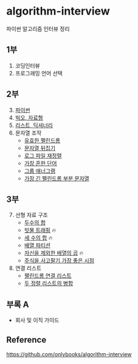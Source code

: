 # algorithm-interview
파이썬 알고리즘 인터뷰 정리

## 1부
1. 코딩인터뷰  
2. 프로그래밍 언어 선택

## 2부  
3. [파이썬](https://nbviewer.jupyter.org/github/toriving/algorithm-interview/blob/main/2%EB%B6%80/3%EC%9E%A5_%ED%8C%8C%EC%9D%B4%EC%8D%AC.ipynb)
4. [빅오, 자료형](https://nbviewer.jupyter.org/github/toriving/algorithm-interview/blob/main/2%EB%B6%80/4%EC%9E%A5_%EB%B9%85%EC%98%A4%2C%EC%9E%90%EB%A3%8C%ED%98%95.ipynb)
5. [리스트, 딕셔너리](https://nbviewer.jupyter.org/github/toriving/algorithm-interview/blob/main/2%EB%B6%80/5장_리스트%2C딕셔너리.ipynb)
6. 문자열 조작
    - [유효한 팰린드롬](https://nbviewer.jupyter.org/github/toriving/algorithm-interview/blob/main/2%EB%B6%80/6장_문자열_조작_유효한_팰린드롬.ipynb)
    - [문자열 뒤집기](https://nbviewer.jupyter.org/github/toriving/algorithm-interview/blob/main/2%EB%B6%80/6장_문자열_조작_문자열_뒤집기.ipynb)
    - [로그 파일 재정렬](https://nbviewer.jupyter.org/github/toriving/algorithm-interview/blob/main/2%EB%B6%80/6장_문자열_조작_로그_파일_재정렬.ipynb)
    - [가장 흔한 단어](https://nbviewer.jupyter.org/github/toriving/algorithm-interview/blob/main/2%EB%B6%80/6장_문자열_조작_가장_흔한_단어.ipynb)
    - [그룹 애너그램](https://nbviewer.jupyter.org/github/toriving/algorithm-interview/blob/main/2%EB%B6%80/6장_문자열_조작_그룹_애너그램.ipynb)
    - [가장 긴 팰린드롬 부분 문자열](https://nbviewer.jupyter.org/github/toriving/algorithm-interview/blob/main/2%EB%B6%80/6장_문자열_조작_가장_긴_팰린드롬_부분_문자열.ipynb)

## 3부
7. 선형 자료 구조
    - [두수의 합](https://nbviewer.jupyter.org/github/toriving/algorithm-interview/blob/main/3%EB%B6%80/7장_선형_자료_구조_두수의_합.ipynb)
    - [빗물 트래핑](https://nbviewer.jupyter.org/github/toriving/algorithm-interview/blob/main/3%EB%B6%80/7장_선형_자료_구조_빗물_트래핑.ipynb) 🔥
    - [세 수의 합](https://nbviewer.jupyter.org/github/toriving/algorithm-interview/blob/main/3%EB%B6%80/7장_선형_자료_구조_세_수의_합.ipynb) 🔥
    - [배열 파티션](https://nbviewer.jupyter.org/github/toriving/algorithm-interview/blob/main/3%EB%B6%80/7장_선형_자료_구조_배열_파티션_1.ipynb) 
    - [자신을 제외한 배열의 곱](https://nbviewer.jupyter.org/github/toriving/algorithm-interview/blob/main/3%EB%B6%80/7장_선형_자료_구조_자신을_제외한_배열의_곱.ipynb) 🔥
    - [주식을 사고팔기 가장 좋은 시점](https://nbviewer.jupyter.org/github/toriving/algorithm-interview/blob/main/3%EB%B6%80/7장_선형_자료_구조_주식을_사고팔기_가장_좋은_시점.ipynb)
8. 연결 리스트
    - [팰린드롬 연결 리스트](https://nbviewer.jupyter.org/github/toriving/algorithm-interview/blob/main/3%EB%B6%80/8장_연결_리스트_팰린드롬_연결_리스트.ipynb)
    - [두 정렬 리스트의 병합](https://nbviewer.jupyter.org/github/toriving/algorithm-interview/blob/main/3%EB%B6%80/8장_연결_리스트_두_정렬_리스트의_병합.ipynb)
    
## 부록 A
- 회사 및 이직 가이드

## Reference
https://github.com/onlybooks/algorithm-interview 
